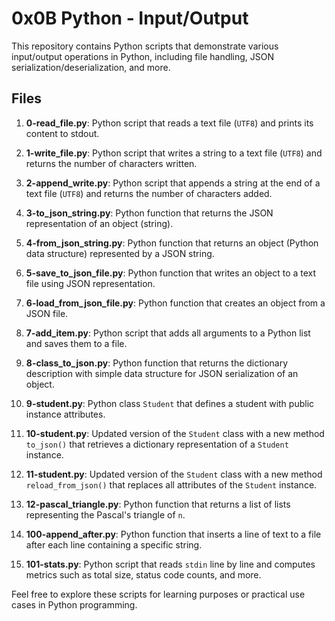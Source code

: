 # 0x0B Python - Input/Output

This repository contains Python scripts that demonstrate various input/output operations in Python, including file handling, JSON serialization/deserialization, and more.

## Files

1. **0-read_file.py**: Python script that reads a text file (`UTF8`) and prints its content to stdout.

2. **1-write_file.py**: Python script that writes a string to a text file (`UTF8`) and returns the number of characters written.

3. **2-append_write.py**: Python script that appends a string at the end of a text file (`UTF8`) and returns the number of characters added.

4. **3-to_json_string.py**: Python function that returns the JSON representation of an object (string).

5. **4-from_json_string.py**: Python function that returns an object (Python data structure) represented by a JSON string.

6. **5-save_to_json_file.py**: Python function that writes an object to a text file using JSON representation.

7. **6-load_from_json_file.py**: Python function that creates an object from a JSON file.

8. **7-add_item.py**: Python script that adds all arguments to a Python list and saves them to a file.

9. **8-class_to_json.py**: Python function that returns the dictionary description with simple data structure for JSON serialization of an object.

10. **9-student.py**: Python class `Student` that defines a student with public instance attributes.

11. **10-student.py**: Updated version of the `Student` class with a new method `to_json()` that retrieves a dictionary representation of a `Student` instance.

12. **11-student.py**: Updated version of the `Student` class with a new method `reload_from_json()` that replaces all attributes of the `Student` instance.

13. **12-pascal_triangle.py**: Python function that returns a list of lists representing the Pascal's triangle of `n`.

14. **100-append_after.py**: Python function that inserts a line of text to a file after each line containing a specific string.

15. **101-stats.py**: Python script that reads `stdin` line by line and computes metrics such as total size, status code counts, and more.

Feel free to explore these scripts for learning purposes or practical use cases in Python programming.